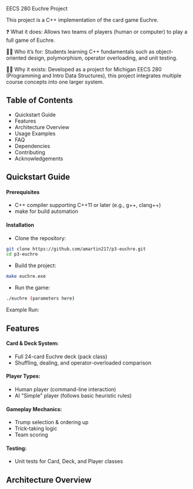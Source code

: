 EECS 280 Euchre Project

This project is a C++ implementation of the card game Euchre.

❓ What it does: Allows two teams of players (human or computer) to play a full game of Euchre.

👩‍💻 Who it’s for: Students learning C++ fundamentals such as object-oriented design, polymorphism, operator overloading, and unit testing.

🤷‍♀️ Why it exists: Developed as a  project for Michigan EECS 280 (Programming and Intro Data Structures), this project integrates multiple course concepts into one larger system.


## Table of Contents
- Quickstart Guide
- Features
- Architecture Overview
- Usage Examples
- FAQ
- Dependencies
- Contributing
- Acknowledgements
## Quickstart Guide

#### Prerequisites
- C++ compiler supporting C++11 or later (e.g., g++, clang++)
- make for build automation

#### Installation
- Clone the repository:

```bash
git clone https://github.com/amartin217/p3-euchre.git
cd p3-euchre
```

- Build the project:

```bash
make euchre.exe
```

- Run the game:

```bash
./euchre (parameters here)
```

Example Run:
![<GIF>](file:///Users/allisonmartin/Documents/Adobe/Premiere%20Pro/25.0/Sequence%2003.gif "Sequence 03.gif")


## Features

#### Card & Deck System:
- Full 24-card Euchre deck (pack class)
- Shuffling, dealing, and operator-overloaded comparison

#### Player Types:
- Human player (command-line interaction)
- AI "Simple" player (follows basic heuristic rules)

#### Gameplay Mechanics:
- Trump selection & ordering up
- Trick-taking logic
- Team scoring

#### Testing:
- Unit tests for Card, Deck, and Player classes


## Architecture Overview
